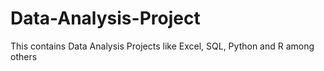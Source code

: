 # Data-Analysis-Project
This contains Data Analysis Projects like Excel, SQL, Python and R among others
